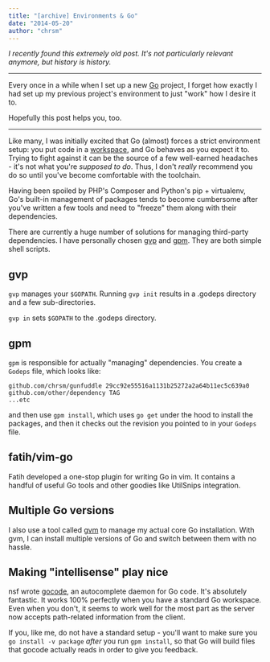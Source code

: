 ```yaml
---
title: "[archive] Environments & Go"
date: "2014-05-20"
author: "chrsm"
---
```


_I recently found this extremely old post. It's not particularly relevant
anymore, but history is history._

---

Every once in a while when I set up a new [Go](http://golang.org) project, I
forget how exactly I had set up my previous project's environment to just
"work" how I desire it to. 

Hopefully this post helps you, too.

--------------------

Like many, I was initially excited that Go (almost) forces a strict environment
setup: you put code in a [workspace](http://golang.org/doc/code.html), and
Go behaves as you expect it to. Trying to fight against it can be the source
of a few well-earned headaches - it's not what you're *supposed to do*. Thus,
I don't *really* recommend you do so until you've become comfortable with the
toolchain.

Having been spoiled by PHP's Composer and Python's pip + virtualenv,
Go's built-in management of packages tends to become cumbersome after you've
written a few tools and need to "freeze" them along with their dependencies.

There are currently a huge number of solutions for managing third-party
dependencies. I have personally chosen [gvp](https://github.com/pote/gvp)
and [gpm](https://github.com/pote/gpm). They are both simple shell scripts.

gvp
----

`gvp` manages your `$GOPATH`. Running `gvp init` results in a .godeps directory
and a few sub-directories.

`gvp in` sets `$GOPATH` to the .godeps directory.

gpm
-------------------
`gpm` is responsible for actually "managing" dependencies. You create a `Godeps`
file, which looks like:

    github.com/chrsm/gunfuddle 29cc92e55516a1131b25272a2a64b11ec5c639a0
    github.com/other/dependency TAG
    ...etc

and then use `gpm install`, which uses `go get` under the hood to install the packages,
and then it checks out the revision you pointed to in your `Godeps` file.


fatih/vim-go
-------------------
Fatih developed a one-stop plugin for writing Go in vim. It contains a handful of useful
Go tools and other goodies like UtilSnips integration.


Multiple Go versions
--------------------

I also use a tool called [gvm](https://github.com/moovweb/gvm) to manage my actual
core Go installation. With gvm, I can install multiple versions of Go and switch between
them with no hassle.

Making "intellisense" play nice
---------------------------
nsf wrote [gocode](https://github.com/nsf/gocode), an autocomplete daemon for Go code.
It's absolutely fantastic. It works 100% perfectly when you have a standard Go workspace.
Even when you don't, it seems to work well for the most part as the server now accepts
path-related information from the client.

If you, like me, do not have a standard setup - you'll want to make sure you `go install -v package` *after*
you run `gpm install`, so that Go will build files that gocode actually reads in order
to give you feedback.
